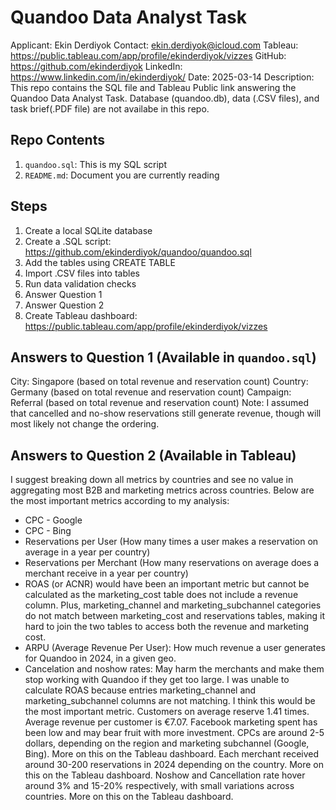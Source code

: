 # Quandoo Data Analyst Task
Applicant: Ekin Derdiyok
Contact: ekin.derdiyok@icloud.com
Tableau: https://public.tableau.com/app/profile/ekinderdiyok/vizzes
GitHub: https://github.com/ekinderdiyok
LinkedIn: https://www.linkedin.com/in/ekinderdiyok/
Date: 2025-03-14
Description: This repo contains the SQL file and Tableau Public link answering the Quandoo Data Analyst Task. Database (quandoo.db), data (.CSV files), and task brief(.PDF file) are not availabe in this repo. 

## Repo Contents
1. `quandoo.sql`: This is my SQL script
2. `README.md`: Document you are currently reading

## Steps
1. Create a local SQLite database
2. Create a .SQL script: https://github.com/ekinderdiyok/quandoo/quandoo.sql
3. Add the tables using CREATE TABLE
4. Import .CSV files into tables
5. Run data validation checks
6. Answer Question 1
7. Answer Question 2
8. Create Tableau dashboard: https://public.tableau.com/app/profile/ekinderdiyok/vizzes

## Answers to Question 1 (Available in `quandoo.sql`)
City: Singapore (based on total revenue and reservation count)
Country: Germany (based on total revenue and reservation count)
Campaign: Referral (based on total revenue and reservation count)
Note: I assumed that cancelled and no-show reservations still generate revenue, though will most likely not change the ordering.

## Answers to Question 2 (Available in Tableau)
I suggest breaking down all metrics by countries and see no value in aggregating most B2B and marketing metrics across countries. Below are the most important metrics according to my analysis: 
* CPC - Google
* CPC - Bing
* Reservations per User (How many times a user makes a reservation on average in a year per country)
* Reservations per Merchant (How many reservations on average does a merchant receive in a year per country)
* ROAS (or ACNR) would have been an important metric but cannot be calculated as the marketing_cost table does not include a revenue column. Plus, marketing_channel and marketing_subchannel categories do not match between marketing_cost and reservations tables, making it hard to join the two tables to access both the revenue and marketing cost.
* ARPU (Average Revenue Per User): How much revenue a user generates for Quandoo in 2024, in a given geo.
* Cancelation and noshow rates: May harm the merchants and make them stop working with Quandoo if they get too large.
I was unable to calculate ROAS because entries marketing_channel and marketing_subchannel columns are not matching. I think this would be the most important metric.
Customers on average reserve 1.41 times. 
Average revenue per customer is €7.07.
Facebook marketing spent has been low and may bear fruit with more investment.
CPCs are around 2-5 dollars, depending on the region and marketing subchannel (Google, Bing). More on this on the Tableau dashboard.
Each merchant received around 30-200 reservations in 2024 depending on the country. More on this on the Tableau dashboard.
Noshow and Cancellation rate hover around 3% and 15-20% respectively, with small variations across countries. More on this on the Tableau dashboard.

